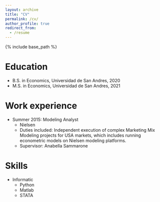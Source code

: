 ```yaml
---
layout: archive
title: "CV"
permalink: /cv/
author_profile: true
redirect_from:
  - /resume
---
```


{% include base_path %}

Education
======
* B.S. in Economics, Universidad de San Andres, 2020
* M.S. in Economics, Universidad de San Andres, 2021

Work experience
======
* Summer 2015: Modeling Analyst
  * Nielsen
  * Duties included: Independent execution of complex Marketing Mix Modeling projects for USA markets, which includes running econometric models on Nielsen modeling platforms.
  * Supervisor: Anabella Sammarone


  
Skills
======
* Informatic
  * Python
  * Matlab
  * STATA



